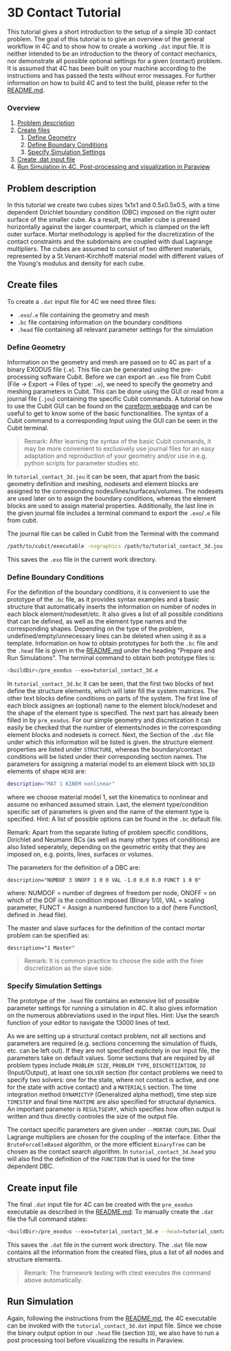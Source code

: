 # 3D Contact Tutorial
This tutorial gives a short introduction to the setup of a simple 3D contact problem. The goal of this tutorial is to give an overview of the general workflow in 4C and to show how to create a working `.dat` input file. It is neither intended to be an introduction to the theory of contact mechanics, nor demonstrate all possible optional settings for a given (contact) problem. It is assumed that 4C has been built on your machine according to the instructions and has passed the tests without error messages. For further information on how to build 4C and to test the build, please refer to the [README.md](https://gitlab.lrz.de/baci/baci/blob/master/README.md).

### Overview
1. [Problem description](#problem-description)
1. [Create files](#create-files)
	1. [Define Geometry](#define-geometry)
	1. [Define Boundary Conditions](#define-boundary-conditions)
	1. [Specify Simulation Settings](#specify-simulation-settings)
1. [Create .dat input file](#create-input-file)
1. [Run Simulation in 4C, Post-processing and visualization in Paraview](#run-simulation)

## Problem description

In this tutorial we create two cubes sizes 1x1x1 and 0.5x0.5x0.5, with a time dependent Dirichlet boundary condition (DBC) imposed on the right outer surface of the smaller cube. As a result, the smaller cube is pressed horizontally against the larger counterpart, which is clamped on the left outer surface. Mortar methodology is applied for the discretization of the contact constraints and the subdomains are coupled with dual Lagrange multipliers. The cubes are assumed to consist of two different materials, represented by a St.Venant-Kirchhoff material model with different values of the Young's modulus and density for each cube.

## Create files

To create a `.dat` input file for 4C we need three files:

- `.exo`/`.e` file containing the geometry and mesh
- `.bc` file containing information on the boundary conditions
- `.head` file containing all relevant parameter settings for the simulation

### Define Geometry

Information on the geometry and mesh are passed on to 4C as part of a binary EXODUS file (`.e`). This file can be generated using the pre-processing software Cubit. Before we can export an `.exo` file from Cubit (File -> Export -> Files of type: `.e`), we need to specify the geometry and meshing parameters in Cubit. This can be done using the GUI or read from a journal file (`.jou`) containing the specific Cubit commands. A tutorial on how to use the Cubit GUI can be found on the [coreform webpage](https://coreform.com/products/coreform-cubit/tutorials/) and can be useful to get to know some of the basic functionalities. The syntax of a Cubit command to a corresponding Input using the GUI can be seen in the Cubit terminal.

> Remark: After learning the syntax of the basic Cubit commands, it may be more convenient to exclusively use journal files for an easy adaptation and reproduction of your geometry and/or use in e.g. python scripts for parameter studies etc.

In `tutorial_contact_3d.jou` it can be seen, that apart from the basic geometry definition and meshing, nodesets and element blocks are assigned to the corresponding nodes/lines/surfaces/volumes. The nodesets are used later on to assign the boundary conditions, whereas the element blocks are used to assign material properties. Additionally, the last line in the given journal file includes a terminal command to export the `.exo`/`.e` file from cubit.

The journal file can be called in Cubit from the Terminal with the command

```bash
/path/to/cubit/executable -nographics /path/to/tutorial_contact_3d.jou
```

This saves the `.exo` file in the current work directory.

### Define Boundary Conditions

For the definition of the boundary conditions, it is convenient to use the prototype of the `.bc` file, as it provides syntax examples and a basic structure that automatically inserts the information on number of nodes in each block element/nodeset/etc. It also gives a list of all possible conditions that can be defined, as well as the element type names and the corresponding shapes. Depending on the type of the problem, undefined/empty/unnecessary lines can be deleted when using it as a template. Information on how to obtain prototypes for both the `.bc` file and the `.head` file is given in the [README.md](https://gitlab.lrz.de/baci/baci/blob/master/README.md) under the heading "Prepare and Run Simulations". The terminal command to obtain both prototype files is:

```bash
<buildDir>/pre_exodus --exo=tutorial_contact_3d.e
```

In `tutorial_contact_3d.bc` it can be seen, that the first two blocks of text define the structure elements, which will later fill the system matrices. The other text blocks define conditions on parts of the system. The first line of each block assignes an (optional) name to the element block/nodeset and the shape of the element type is specified. The next part has already been filled in by `pre_exodus`. For our simple geometry and discretization it can easily be checked that the number of elements/nodes in the corresponding element blocks and nodesets is correct. Next, the Section of the `.dat` file under which this information will be listed is given. the structure element properties are listed under `STRUCTURE`, whereas the boundary/contact conditions will be listed under their corresponding section names. The parameters for assigning a material model to an element block with `SOLID` elements of shape `HEX8` are:

```bash
description="MAT 1 KINEM nonlinear"
```

where we choose material model 1, set the kinematics to nonlinear and assume no enhanced assumed strain. Last, the element type/condition specific set of parameters is given and the name of the element type is specified. Hint: A list of possible options can be found in the `.bc` default file.

Remark: Apart from the separate listing of problem specific conditions, Dirichlet and Neumann BCs (as well as many other types of conditions) are also listed seperately, depending on the geometric entity that they are imposed on, e.g. points, lines, surfaces or volumes.

The parameters for the definition of a DBC are:

```description="NUMDOF 3 ONOFF 1 0 0 VAL -1.0 0.0 0.0 FUNCT 1 0 0"```

where: NUMDOF = number of degrees of freedom per node, ONOFF = on which of the DOF is the condition imposed (Binary 1/0), VAL = scaling parameter, FUNCT = Assign a numbered function to a dof (here Function1, defined in .head file).

The master and slave surfaces for the definition of the contact mortar problem can be specified as:

```description="1 Master"```

> Remark: It is common practice to choose the side with the finer discretization as the slave side.

### Specify Simulation Settings

The prototype of the `.head` file contains an extensive list of possible parameter settings for running a simulation in 4C. It also gives information on the numerous abbreviations used in the input files. Hint: Use the search function of your editor to navigate the 13000 lines of text.

As we are setting up a structural contact problem, not all sections and parameters are required (e.g. sections concerning the simulation of fluids, etc. can be left out). If they are not specified explicitely in our input file, the parameters take on default values. Some sections that are required by all problem types include `PROBLEM SIZE`, `PROBLEM TYPE`, `DISCRETIZATION`, `IO` (Input/Output), at least one `SOLVER` section (for contact problems we need to specify two solvers: one for the state, where not contact is active, and one for the state with active contact) and a `MATERIALS` section. The time integration method `DYNAMICTYP` (Generalized alpha method), time step size `TIMESTEP` and final time `MAXTIME` are also specified for structural dynamics. An important parameter is `RESULTSEVRY`, which specifies how often output is written and thus directly controles the size of the output file.

The contact specific parameters are given under `--MORTAR COUPLING`. Dual Lagrange multipliers are chosen for the coupling of the interface. Either the `BruteForceEleBased` algorithm, or the more efficient `BinaryTree` can be chosen as the contact search algorithm. In `tutorial_contact_3d.head` you will also find the definition of the `FUNCTION` that is used for the time dependent DBC.

## Create input file

The final `.dat` input file for 4C can be created with the `pre_exodus` executable as described in the [README.md](https://gitlab.lrz.de/baci/baci/blob/master/README.md). To manually create the `.dat` file the full command states:

```bash
<buildDir>/pre_exodus --exo=tutorial_contact_3d.e --head=tutorial_contact_3d.head --bc=tutorial_contact_3d.bc --dat=tutorial_contact_3d.dat
```

This saves the `.dat` file in the current work directory. The `.dat` file now contains all the information from the created files, plus a list of all nodes and structure elements.

> Remark: The framework testing with ctest executes the command above automatically.

## Run Simulation

Again, following the instructions from the [README.md](https://gitlab.lrz.de/baci/baci/blob/master/README.md), the 4C executable can be invoked with the `tutorial_contact_3d.dat` input file. Since we chose the binary output option in our `.head` file (section `IO`), we also have to run a post processing tool before visualizing the results in Paraview.



